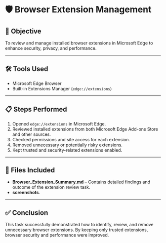 # 🛡️ Browser Extension Management

## 🎯 Objective
To review and manage installed browser extensions in Microsoft Edge to enhance security, privacy, and performance.

---

## 🛠 Tools Used
- Microsoft Edge Browser
- Built-in Extensions Manager (`edge://extensions`)

---

## 📋 Steps Performed
1. Opened `edge://extensions` in Microsoft Edge.
2. Reviewed installed extensions from both Microsoft Edge Add-ons Store and other sources.
3. Checked permissions and site access for each extension.
4. Removed unnecessary or potentially risky extensions.
5. Kept trusted and security-related extensions enabled.

---

## 📂 Files Included
- **Browser_Extension_Summary.md** – Contains detailed findings and outcome of the extension review task.
- **screenshots**.
---

## ✅ Conclusion
This task successfully demonstrated how to identify, review, and remove unnecessary browser extensions. By keeping only trusted extensions, browser security and performance were improved.
